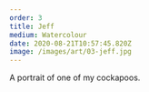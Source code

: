 ```yaml
---
order: 3
title: Jeff
medium: Watercolour
date: 2020-08-21T10:57:45.820Z
image: /images/art/03-jeff.jpg
---
```

A portrait of one of my cockapoos.
